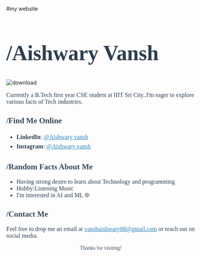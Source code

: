 #my website
<h1 style="font-family: Georgia, serif; ;font-size: 56px; color: #2c3e50;">/Aishwary Vansh</h1>


![download](https://github.com/user-attachments/assets/8105fe79-dfb0-4d83-9460-93eb0e04f162)





<p style="font-family: Georgia, serif; font-size: 16px; color: #2c3e50;">
Currently a B.Tech first year CSE student at IIIT Sri City..I'm eager to explore various facts of Tech industries.

</p>

<h2 style="font-family: Georgia, serif; color: #34495e;">/Find Me Online </h2>
<ul style="font-family: Georgia, serif; font-size: 16px; color: #2c3e50; line-height: 1.6;">
  
  <li><strong>LinkedIn</strong>: <a href="https://www.linkedin.com/in/aishwary-vansh-095893322/" style="color: #2980b9;">@Aishwary vansh</a></li>
  <li><strong>Instagram</strong>: <a href="https://www.instagram.com/aishwary__vansh?utm_source=qr&igsh=MWlsdTlnMHhoZnZtbQ==/" style="color: #2980b9;">@Aishwary vansh</a></li>
 
</ul>

<h2 style="font-family: Georgia, serif; color: #34495e;">/Random Facts About Me </h2>
<ul style="font-family: Georgia, serif; font-size: 16px; color: #2c3e50;">
  <li>Having strong desire to learn about Technology and programming </li>
  <li>Hobby:Listening Music </li>
  <li>I'm interested in AI and ML 🌐 </li>
</ul>

<h2 style="font-family: Georgia, serif; color: #34495e;">/Contact Me </h2>
<p style="font-family: Georgia, serif; font-size: 16px; color: #2c3e50;">
Feel free to drop me an email at <a href="mailto:vanshaishwary08@gmail.com" style="color: #2980b9;">vanshaishwary08@gmail.com</a> or reach out on social media.
</p>

<p style="font-family: Georgia, serif; text-align: center; color: #34495e;">Thanks for visiting!</p>
